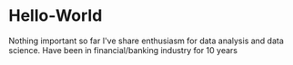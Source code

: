# Hello-World
Nothing important so far
I've share enthusiasm for data analysis and data science. Have been in financial/banking industry for 10 years
